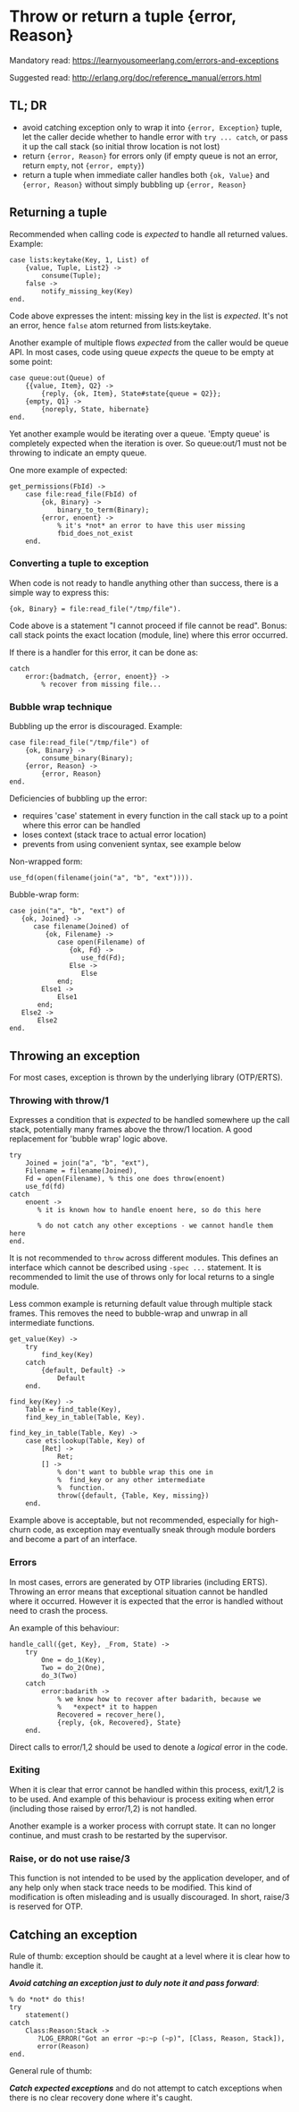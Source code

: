 # Throw or return a tuple {error, Reason}

Mandatory read: https://learnyousomeerlang.com/errors-and-exceptions

Suggested read: http://erlang.org/doc/reference_manual/errors.html

## TL; DR
* avoid catching exception only to wrap it into ```{error, Exception}``` 
tuple, let the caller decide whether to handle error with ```try ... catch```, 
or pass it up the call stack (so initial throw location is not lost)
* return ```{error, Reason}``` for errors only (if empty queue is not an
 error, return ```empty```, not ```{error, empty}```)
* return a tuple when immediate caller handles both ```{ok, Value}``` 
 and ```{error, Reason}``` without simply bubbling up ```{error, Reason}```


## Returning a tuple
Recommended when calling code is *expected* to handle all returned values.
Example:

    case lists:keytake(Key, 1, List) of
        {value, Tuple, List2} ->
            consume(Tuple);
        false ->
            notify_missing_key(Key)
    end.

Code above expresses the intent: missing key in the list is *expected*. 
It's not an error, hence ```false``` atom returned from lists:keytake.

Another example of multiple flows *expected* from the caller would be
queue API. In most cases, code using queue *expects* the queue to be
empty at some point:

    case queue:out(Queue) of
        {{value, Item}, Q2} ->
            {reply, {ok, Item}, State#state{queue = Q2}};
        {empty, Q1} ->
            {noreply, State, hibernate}
    end.

Yet another example would be iterating over a queue. 'Empty queue' is
completely expected when the iteration is over. So queue:out/1 must not
be throwing to indicate an empty queue.

One more example of expected:

    get_permissions(FbId) ->
        case file:read_file(FbId) of
            {ok, Binary} ->
                binary_to_term(Binary);
            {error, enoent} ->
                % it's *not* an error to have this user missing
                fbid_does_not_exist
        end.
            
### Converting a tuple to exception

When code is not ready to handle anything other than success, there is
a simple way to express this:

    {ok, Binary} = file:read_file("/tmp/file").
    
Code above is a statement "I cannot proceed if file cannot be read".
Bonus: call stack points the exact location (module, line) where this
error occurred.

If there is a handler for this error, it can be done as:

    catch
        error:{badmatch, {error, enoent}} ->
            % recover from missing file...


### Bubble wrap technique

Bubbling up the error is discouraged. Example:

    case file:read_file("/tmp/file") of
        {ok, Binary} ->
            consume_binary(Binary);
        {error, Reason} ->
            {error, Reason}
    end.

Deficiencies of bubbling up the error:
 * requires 'case' statement in every function in the call stack up to
a point where this error can be handled
 * loses context (stack trace to actual error location)
 * prevents from using convenient syntax, see example below
 
Non-wrapped form:

    use_fd(open(filename(join("a", "b", "ext")))).
    
Bubble-wrap form:
    
    case join("a", "b", "ext") of
       {ok, Joined} ->
          case filename(Joined) of
             {ok, Filename} ->
                case open(Filename) of
                   {ok, Fd} ->
                      use_fd(Fd);
                   Else ->
                      Else
                end;
            Else1 ->
                Else1
           end;
       Else2 ->
           Else2
    end.

## Throwing an exception
For most cases, exception is thrown by the underlying library (OTP/ERTS).

### Throwing with throw/1
Expresses a condition that is *expected* to be handled somewhere up
the call stack, potentially many frames above the throw/1 location. A
good replacement for 'bubble wrap' logic above.

    try
        Joined = join("a", "b", "ext"),
        Filename = filename(Joined),
        Fd = open(Filename), % this one does throw(enoent)
        use_fd(fd)
    catch
        enoent ->
           % it is known how to handle enoent here, so do this here
           
           % do not catch any other exceptions - we cannot handle them here
    end.    


It is not recommended to ```throw``` across different modules. This
defines an interface which cannot be described using ```-spec ...```
statement. It is recommended to limit the use of throws only for local
returns to a single module.

Less common example is returning default value through multiple stack frames.
This removes the need to bubble-wrap and unwrap in all intermediate 
functions.

    get_value(Key) ->
        try
            find_key(Key)
        catch
            {default, Default} ->
                Default
        end.
        
    find_key(Key) ->
        Table = find_table(Key),
        find_key_in_table(Table, Key).
        
    find_key_in_table(Table, Key) ->
        case ets:lookup(Table, Key) of
            [Ret] ->
                Ret;
            [] ->
                % don't want to bubble wrap this one in
                %  find_key or any other imtermediate 
                %  function.
                throw({default, {Table, Key, missing})
        end.
        
Example above is acceptable, but not recommended, especially for high-churn
code, as exception may eventually sneak through module borders and become a
part of an interface.


### Errors
In most cases, errors are generated by OTP libraries (including ERTS).
Throwing an error means that exceptional situation cannot be handled where
it occurred. However it is expected that the error is handled without need 
to crash the process.

An example of this behaviour:

    handle_call({get, Key}, _From, State) ->
        try
            One = do_1(Key),
            Two = do_2(One),
            do_3(Two)
        catch
            error:badarith ->
                % we know how to recover after badarith, because we
                %   *expect* it to happen
                Recovered = recover_here(),
                {reply, {ok, Recovered}, State}
        end.

Direct calls to error/1,2 should be used to denote a *logical* error in the code.

### Exiting
When it is clear that error cannot be handled within this process, 
exit/1,2 is to be used. And example of this behaviour is process exiting when
error (including those raised by error/1,2) is not handled.

Another example is a worker process with corrupt state. It can no longer
continue, and must crash to be restarted by the supervisor.

### Raise, or do not use raise/3
This function is not intended to be used by the application developer,
and of any help only when stack trace needs to be modified. This kind
of modification is often misleading and is usually discouraged. In
short, raise/3 is reserved for OTP.

## Catching an exception
Rule of thumb: exception should be caught at a level where it is clear
how to handle it.

***Avoid catching an exception just to duly note it and pass forward***:

    % do *not* do this!
    try
        statement()
    catch
        Class:Reason:Stack ->
           ?LOG_ERROR("Got an error ~p:~p (~p)", [Class, Reason, Stack]),
           error(Reason)
    end.
    
General rule of thumb:

***Catch expected exceptions*** and do not attempt to catch exceptions when
there is no clear recovery done where it's caught.